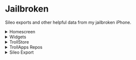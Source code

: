 # Jailbroken
Sileo exports and other helpful data from my jailbroken iPhone.

<details>
  <summary>Homescreen</summary>
  <img loading="lazy" width="60%" src="screenshots/2024 03 24/Homescreen.PNG" alt="Homescreen png" />
</details>
<details>
  <summary>Widgets</summary>
  <img loading="lazy" width="60%" src="screenshots/2024 03 24/Widgets.PNG" alt="Widgets png" />
</details>
<details>
  <summary>TrollStore</summary>
  <img loading="lazy" width="60%" src="screenshots/2024 03 24/TrollStore.PNG" alt="TrollStore png" />
</details>
<details>
  <summary>TrollApps Repos</summary>
  <img loading="lazy" width="60%" src="screenshots/2024 03 24/TrollApps.PNG" alt="TrollApps png" />
</details>
<details>
  <summary>Sileo Export</summary>
  <code> 
    Alderis Color Picker:(ws.hbang.alderis) 1.2.3   
    AltList:(com.opa334.altlist) 1.0.10
    April:(me.luki.april) 3.1
    apt:(apt) 2.7.1
    Atria:(me.lau.atria) 1.4.1
    AudioSnapshotServer:(com.ryannair05.audiosnapshotserver) 2.3
    AutoUnlockX:(com.spark.autounlockx) 1.1.0-rootless
    Axon:(me.nepeta.axon) 1.4-2
    base:(base) 1-6
    bash:(bash) 5.2.15
    ca-certificates:(ca-certificates) 20230909
    Cephei Tweak Support:(ws.hbang.common) 2.0
    chariz-keyring:(chariz-keyring) 2021.07.18
    coreutils:(coreutils) 9.4
    darwintools:(darwintools) 1.6
    dash:(dash) 0.5.12
    debianutils:(debianutils) 5.7-1
    diffutils:(diffutils) 3.9
    diskdev-cmds:(diskdev-cmds) 697
    Dopamine BaseBin Link:(dopamine-basebin-link) 1.0.0
    dpkg:(dpkg) 1.22.0
    ElleKit:(ellekit) 1.1.2
    essential:(essential) 0-5
    file-cmds:(file-cmds) 400-1
    Filza File Manager:(com.tigisoftware.filza) 4.0.1-3
    findutils:(findutils) 4.9.0
    Fiona:(com.yan.fiona) 1.0.3
    Flora:(com.rosiepie.flora) 1.1.3
    gawk:(gawk) 5.1.0-2
    gettext-localizations:(gettext-localizations) 2020.10.07
    gpgv:(gpgv) 2.4.3
    grep:(grep) 3.11
    gzip:(gzip) 1.13
    havoc-keyring:(havoc-keyring) 2022.06.03
    iCleaner Pro:(com.exile90.icleanerpro) 7.10.0
    iSponsorBlock:(com.galacticdev.isponsorblock) 1.2.2
    Laetus:(com.spark.laetus) 3.5.1-rootless
    launchctl:(launchctl) 1:1.1.1
    libapt-pkg6.0:(libapt-pkg6.0) 2.7.1
    libassuan0:(libassuan0) 2.5.6
    libbrotli1:(libbrotli1) 1.1.0
    libcrypt2:(libcrypt2) 4.4.36
    libdimentio0:(libdimentio0) 1:0~20230202.7ffffff
    libedit0:(libedit0) 3.1-20230828
    libffi8:(libffi8) 3.4.4
    libgcrypt20:(libgcrypt20) 1.10.2
    LibGcUniversal:(com.mrgcgamer.libgcuniversal) 1.6.4
    libgmp10:(libgmp10) 6.3.0
    libgnutls30:(libgnutls30) 3.8.1
    libgpg-error0:(libgpg-error0) 1.47
    libhogweed6:(libhogweed6) 3.9.1
    libidn2-0:(libidn2-0) 2.3.4
    libintl8:(libintl8) 0.22
    libiosexec1:(libiosexec1) 1.3.1
    libkrw Plug-in (Dopamine):(libkrw0-dopamine) 2.0.1
    libkrw0:(libkrw0) 1.1.1
    liblz4-1:(liblz4-1) 1.9.4
    liblzma5:(liblzma5) 5.4.4
    libmd0:(libmd0) 1.1.0
    libmitsuhaforever:(com.ryannair05.libmitsuhaforever) 2.1
    libmpfr6:(libmpfr6) 4.1.0
    libncursesw6:(libncursesw6) 6.4
    libnettle8:(libnettle8) 3.9.1
    libnpth0:(libnpth0) 1.6-2
    libp11-kit0:(libp11-kit0) 0.25.0
    libpam-modules:(libpam-modules) 1000.0
    libpam2:(libpam2) 20230627
    libpcre1:(libpcre1) 8.45-1
    libpcre2-8-0:(libpcre2-8-0) 10.42
    libreadline8:(libreadline8) 8.2.0-1
    libroot (Dopamine):(libroot-dopamine) 1.0.1
    libSandy:(com.opa334.libsandy) 1.1.3
    libsparkcolourpicker:(com.spark.libsparkcolourpicker) 1.0.3-rootless
    libssl3:(libssl3) 3.0.10
    libtasn1-6:(libtasn1-6) 4.19.0
    libunistring5:(libunistring5) 1.1
    libxxhash0:(libxxhash0) 0.8.2
    libz-ng2:(libz-ng2) 2.1.3
    libzstd1:(libzstd1) 1.5.5
    Lynx 2:(com.mtac.lynxtwo) 2.5
    Mitsuha Forever:(com.ryannair05.mitsuhaforever) 2.2.2
    Moxy:(com.maxpatchs.moxy) 2.5
    ncurses-bin:(ncurses-bin) 6.4
    ncurses-term:(ncurses-term) 6.4
    NewTerm 3 Beta:(ws.hbang.newterm3) 3.0~beta1-3+debug
    p7zip:(p7zip) 17.04
    plutil:(plutil) 0.2.2
    PodsGrant:(com.lns.pogr) 0.3.0
    PreferenceLoader:(preferenceloader) 2.2.6-1
    procursus-keyring:(procursus-keyring) 2020.05.09-4
    profile.d:(profile.d) 0-7
    Return YouTube Music Dislike:(com.ps.returnytmdislikes) 1.0.0
    ScreenshotActions:(com.p2kdev.screenshotactions) 1.2
    sed:(sed) 4.9
    shell-cmds:(shell-cmds) 278-2
    shshd:(shshd) 1.1.1.1
    Sileo:(org.coolstar.sileo) 2.5
    snaputil:(snaputil) 12.3
    SnowBoard:(com.spark.snowboard) 1.5.26-Beta4-rootless
    SnowBoard:(com.spark.snowboardapplication) 1.1.0~Beta4-rootless
    Speedster:(com.hoangdus.speedster) 1.1.1
    SquidGesture:(com.lclrc.squidgesture) 1.3.5
    sudo:(sudo) 1.9.14p3
    system-cmds:(system-cmds) 950-2
    tar:(tar) 1.35
    Tweakio:(com.spartacus.tweakio) 0.1.0
    Tweakio iOS Repo Updates:(com.spartacus.tweakio.iosrepoupdates) 0.0.1
    uikittools:(uikittools) 2.1.6-1
    unrar:(unrar) 6.2.6
    unzip:(unzip) 6.0-28
    Velvet 2:(com.noisyflake.velvet2) 2.1.2-3
    vi:(vi) 070224
    YTMusicUltimate:(com.ginsu.ytmusicultimate) 1.5.2
    zip:(zip) 3.0-12
    zsh:(zsh) 5.9
    zsh-autosuggestions:(zsh-autosuggestions) 0.7.0
    zsh-syntax-highlighting:(zsh-syntax-highlighting) 0.7.1-1
  </code>
  </details>
